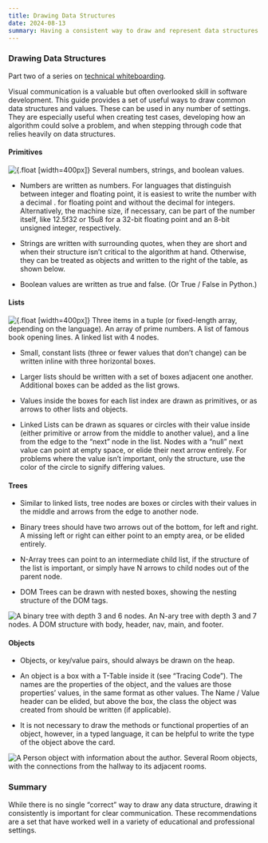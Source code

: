 ```yaml
---
title: Drawing Data Structures
date: 2024-08-13
summary: Having a consistent way to draw and represent data structures helps communicate on the job and in an interview. In this article, we'll look at some simple ways to draw common data structures, with a focus on trees, lists, and objects.
---
```

### Drawing Data Structures

Part two of a series on [technical whiteboarding](/blog/interview_01_whiteboard).

Visual communication is a valuable but often overlooked skill in software development. This guide provides a set of useful ways to draw common data structures and values. These can be used in any number of settings. They are especially useful when creating test cases, developing how an algorithm could solve a problem, and when stepping through code that relies heavily on data structures.

#### Primitives

![{.float [width=400px]} Several numbers, strings, and boolean values.](/images/Technical_Whiteboarding_Drawing_Primitives.png)

* Numbers are written as numbers. For languages that distinguish between integer and floating point, it is easiest to write the number with a decimal . for floating point and without the decimal for integers. Alternatively, the machine size, if necessary, can be part of the number itself, like 12.5f32 or 15u8 for a 32-bit floating point and an 8-bit unsigned integer, respectively.

* Strings are written with surrounding quotes, when they are short and when their structure isn’t critical to the algorithm at hand. Otherwise, they can be treated as objects and written to the right of the table, as shown below.

* Boolean values are written as true and false. (Or True / False in Python.)


#### Lists

![{.float [width=400px]} Three items in a tuple (or fixed-length array, depending on the language). An array of prime numbers. A list of famous book opening lines. A linked list with 4 nodes.](/images/Technical_Whiteboarding_Drawing_Simple.png)

* Small, constant lists (three or fewer values that don’t change) can be written inline with three horizontal boxes.

* Larger lists should be written with a set of boxes adjacent one another. Additional boxes can be added as the list grows.

* Values inside the boxes for each list index are drawn as primitives, or as arrows to other lists and objects.

* Linked Lists can be drawn as squares or circles with their value inside (either primitive or arrow from the middle to another value), and a line from the edge to the “next” node in the list. Nodes with a “null” next value can point at empty space, or elide their next arrow entirely. For problems where the value isn’t important, only the structure, use the color of the circle to signify differing values.


#### Trees

* Similar to linked lists, tree nodes are boxes or circles with their values in the middle and arrows from the edge to another node.

* Binary trees should have two arrows out of the bottom, for left and right. A missing left or right can either point to an empty area, or be elided entirely.

* N-Array trees can point to an intermediate child list, if the structure of the list is important, or simply have N arrows to child nodes out of the parent node.

* DOM Trees can be drawn with nested boxes, showing the nesting structure of the DOM tags.

![A binary tree with depth 3 and 6 nodes. An N-ary tree with depth 3 and 7 nodes. A DOM structure with body, header, nav, main, and footer.](/images/Technical_Whiteboarding_Drawing_Trees.png)


#### Objects

* Objects, or key/value pairs, should always be drawn on the heap.

* An object is a box with a T-Table inside it (see “Tracing Code”). The names are the properties of the object, and the values are those properties’ values, in the same format as other values. The Name / Value header can be elided, but above the box, the class the object was created from should be written (if applicable).

* It is not necessary to draw the methods or functional properties of an object, however, in a typed language, it can be helpful to write the type of the object above the card.

![A Person object with information about the author. Several Room objects, with the connections from the hallway to its adjacent rooms.](/images/Technical_Whiteboarding_Drawing_Objects.png)

### Summary

While there is no single “correct” way to draw any data structure, drawing it consistently is important for clear communication. These recommendations are a set that have worked well in a variety of educational and professional settings.